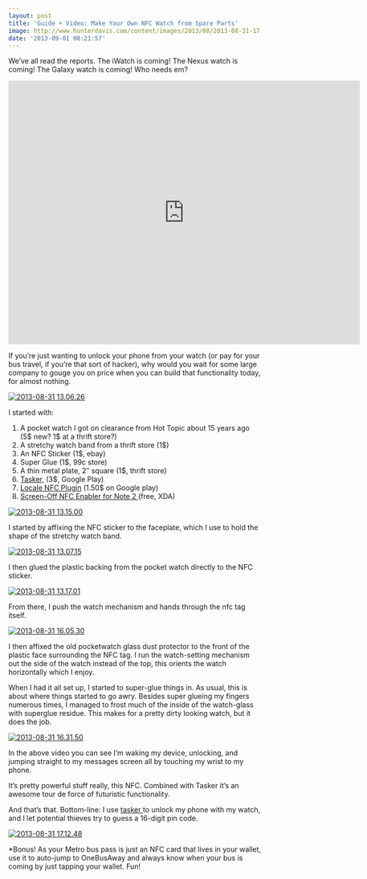 ```yaml
---
layout: post
title: 'Guide + Video: Make Your Own NFC Watch from Spare Parts'
image: http://www.hunterdavis.com/content/images/2013/08/2013-08-31-17.12.48.jpg
date: '2013-09-01 00:21:57'
---
```



We’ve all read the reports. The iWatch is coming! The Nexus watch is coming! The Galaxy watch is coming! Who needs em?

<iframe allowfullscreen="" frameborder="0" height="525" src="http://www.youtube.com/embed/YEB816Due48?feature=oembed" width="700"></iframe>

If you’re just wanting to unlock your phone from your watch (or pay for your bus travel, if you’re that sort of hacker), why would you wait for some large company to gouge you on price when you can build that functionality today, for almost nothing.

[![2013-08-31 13.06.26](http://www.hunterdavis.com/content/images/2013/08/2013-08-31-13.06.26-225x300.jpg)](http://www.hunterdavis.com/content/images/2013/08/2013-08-31-13.06.26.jpg)

I started with:

1. A pocket watch I got on clearance from Hot Topic about 15 years ago (5$ new? 1$ at a thrift store?)
2. A stretchy watch band from a thrift store (1$)
3. An NFC Sticker (1$, ebay)
4. Super Glue (1$, 99c store)
5. A thin metal plate, 2″ square (1$, thrift store)
6. [Tasker](https://play.google.com/store/apps/details?id=net.dinglisch.android.taskerm), (3$, Google Play)
7. [Locale NFC Plugin](https://play.google.com/store/apps/details?id=se.badaccess.locale.nfc&hl=en) (1.50$ on Google play)
8. [Screen-Off NFC Enabler for Note 2 ](http://forum.xda-developers.com/showthread.php?t=2293467)(free, XDA)

[![2013-08-31 13.15.00](http://www.hunterdavis.com/content/images/2013/08/2013-08-31-13.15.00-300x225.jpg)](http://www.hunterdavis.com/content/images/2013/08/2013-08-31-13.15.00.jpg)

I started by affixing the NFC sticker to the faceplate, which I use to hold the shape of the stretchy watch band.

[![2013-08-31 13.07.15](http://www.hunterdavis.com/content/images/2013/08/2013-08-31-13.07.15-300x225.jpg)](http://www.hunterdavis.com/content/images/2013/08/2013-08-31-13.07.15.jpg)

I then glued the plastic backing from the pocket watch directly to the NFC sticker.

[![2013-08-31 13.17.01](http://www.hunterdavis.com/content/images/2013/08/2013-08-31-13.17.01-225x300.jpg)](http://www.hunterdavis.com/content/images/2013/08/2013-08-31-13.17.01.jpg)

From there, I push the watch mechanism and hands through the nfc tag itself.

[![2013-08-31 16.05.30](http://www.hunterdavis.com/content/images/2013/08/2013-08-31-16.05.30-300x225.jpg)](http://www.hunterdavis.com/content/images/2013/08/2013-08-31-16.05.30.jpg)

I then affixed the old pocketwatch glass dust protector to the front of the plastic face surrounding the NFC tag. I run the watch-setting mechanism out the side of the watch instead of the top, this orients the watch horizontally which I enjoy.

When I had it all set up, I started to super-glue things in. As usual, this is about where things started to go awry. Besides super glueing my fingers numerous times, I managed to frost much of the inside of the watch-glass with superglue residue. This makes for a pretty dirty looking watch, but it does the job.

[![2013-08-31 16.31.50](http://www.hunterdavis.com/content/images/2013/08/2013-08-31-16.31.50-300x225.jpg)](http://www.hunterdavis.com/content/images/2013/08/2013-08-31-16.31.50.jpg)

In the above video you can see I’m waking my device, unlocking, and jumping straight to my messages screen all by touching my wrist to my phone.

It’s pretty powerful stuff really, this NFC. Combined with Tasker it’s an awesome tour de force of futuristic functionality.

And that’s that. Bottom-line: I use [tasker ](https://play.google.com/store/apps/details?id=net.dinglisch.android.taskerm)to unlock my phone with my watch, and I let potential thieves try to guess a 16-digit pin code.

[![2013-08-31 17.12.48](http://www.hunterdavis.com/content/images/2013/08/2013-08-31-17.12.48-300x225.jpg)](http://www.hunterdavis.com/content/images/2013/08/2013-08-31-17.12.48.jpg)

*Bonus! As your Metro bus pass is just an NFC card that lives in your wallet, use it to auto-jump to OneBusAway and always know when your bus is coming by just tapping your wallet. Fun!


